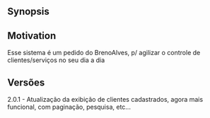 ## Synopsis



## Motivation

Esse sistema é um pedido do BrenoAlves, p/ agilizar o controle de clientes/serviços no seu dia a dia


## Versões

2.0.1 - Atualização da exibição de clientes cadastrados, agora mais funcional, com paginação, pesquisa, etc...
